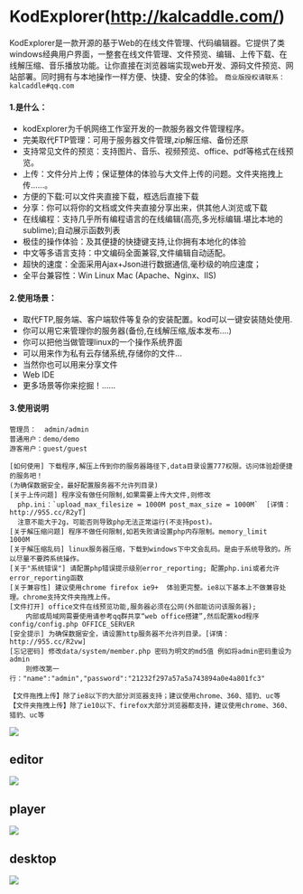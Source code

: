 ﻿KodExplorer(http://kalcaddle.com/)
========
  KodExplorer是一款开源的基于Web的在线文件管理、代码编辑器。它提供了类windows经典用户界面，一整套在线文件管理、文件预览、编辑、上传下载、在线解压缩、音乐播放功能。让你直接在浏览器端实现web开发、源码文件预览、网站部署。同时拥有与本地操作一样方便、快捷、安全的体验。
 `商业版授权请联系：kalcaddle#qq.com`
 
####  1.是什么：
 - kodExplorer为千帆网络工作室开发的一款服务器文件管理程序。
 - 完美取代FTP管理：可用于服务器文件管理,zip解压缩、备份还原
 - 支持常见文件的预览：支持图片、音乐、视频预览、office、pdf等格式在线预览。
 - 上传：文件分片上传；保证整体的体验与大文件上传的问题。文件夹拖拽上传……。
 - 方便的下载:可以文件夹直接下载，框选后直接下载
 - 分享：你可以将你的文档或文件夹直接分享出来，供其他人浏览或下载
 - 在线编程：支持几乎所有编程语言的在线编辑(高亮,多光标编辑.堪比本地的sublime);自动展示函数列表
 - 极佳的操作体验：及其便捷的快捷键支持,让你拥有本地化的体验
 - 中文等多语言支持：中文编码全面兼容,文件编辑自动适配。
 - 超快的速度：全面采用Ajax+Json进行数据通信,毫秒级的响应速度；
 - 全平台兼容性：Win Linux Mac (Apache、Nginx、IIS)

#### 2.使用场景：
 - 取代FTP,服务端、客户端软件等复杂的安装配置。kod可以一键安装随处使用.
 - 你可以用它来管理你的服务器(备份,在线解压缩,版本发布....)
 - 你可以把他当做管理linux的一个操作系统界面
 - 可以用来作为私有云存储系统,存储你的文件...
 - 当然你也可以用来分享文件
 - Web IDE
 - 更多场景等你来挖掘！……

#### 3.使用说明
    管理员：  admin/admin
    普通用户：demo/demo
    游客用户：guest/guest

    [如何使用] 下载程序,解压上传到你的服务器路径下,data目录设置777权限。访问体验超便捷的服务吧！
    (为确保数据安全，最好配置服务器不允许列目录)
    [关于上传问题] 程序没有做任何限制,如果需要上传大文件,则修改
      php.ini：`upload_max_filesize = 1000M post_max_size = 1000M`  [详情：http://955.cc/R2yT]
      注意不能大于2g，可能否则导致php无法正常运行(不支持post)。
    [关于解压缩问题] 程序不做任何限制,如若失败请设置php内存限制。memory_limit  1000M
    [关于解压缩乱码] linux服务器压缩，下载到windows下中文会乱码。是由于系统导致的。所以尽量不要跨系统操作。
    [关于"系统错误"] 请配置php错误提示级别error_reporting; 配置php.ini或者允许error_reporting函数
    [关于兼容性] 建议使用chrome firefox ie9+  体验更完整。ie8以下基本上不做兼容处理。chrome支持文件夹拖拽上传。
    [文件打开] office文件在线预览功能,服务器必须在公网(外部能访问该服务器);
        内部或局域网需要使用请参考qq群共享“web office搭建”,然后配置kod程序config/config.php OFFICE_SERVER
    [安全提示] 为确保数据安全，请设置http服务器不允许列目录。[详情：http://955.cc/R2vw]
    [忘记密码] 修改data/system/member.php 密码为明文的md5值 例如将admin密码重设为admin
        则修改第一行："name":"admin","password":"21232f297a57a5a743894a0e4a801fc3"

    【文件拖拽上传】除了ie8以下的大部分浏览器支持；建议使用chrome、360、猎豹、uc等
    【文件夹拖拽上传】除了ie10以下、firefox大部分浏览器都支持，建议使用chrome、360、猎豹、uc等

![](https://cloud.githubusercontent.com/assets/3761968/2583304/764f562a-b9cf-11e3-8e59-afdbdffc20eb.png)

## editor
![](https://cloud.githubusercontent.com/assets/3761968/2583309/7fd52f8a-b9cf-11e3-8052-b4f908fd5209.png)


## player
![](https://cloud.githubusercontent.com/assets/3761968/2583312/84462bf0-b9cf-11e3-8b00-96fb3fc1610e.png)

## desktop
![](https://cloud.githubusercontent.com/assets/3761968/2583348/1b260572-b9d0-11e3-8f3e-3004dbbc63c9.png)
